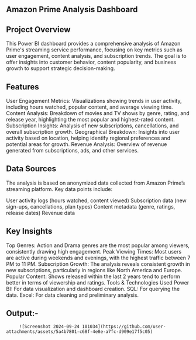 ## Amazon Prime Analysis Dashboard
## Project Overview
This Power BI dashboard provides a comprehensive analysis of Amazon Prime's streaming service performance, focusing on key metrics such as user engagement, content analysis, and subscription trends. The goal is to offer insights into customer behavior, content popularity, and business growth to support strategic decision-making.

## Features
User Engagement Metrics: Visualizations showing trends in user activity, including hours watched, popular content, and average viewing time.
Content Analysis: Breakdown of movies and TV shows by genre, rating, and release year, highlighting the most popular and highest-rated content.
Subscription Insights: Analysis of new subscriptions, cancellations, and overall subscription growth.
Geographical Breakdown: Insights into user activity based on location, helping identify regional preferences and potential areas for growth.
Revenue Analysis: Overview of revenue generated from subscriptions, ads, and other services.
## Data Sources
The analysis is based on anonymized data collected from Amazon Prime’s streaming platform. Key data points include:

User activity logs (hours watched, content viewed)
Subscription data (new sign-ups, cancellations, plan types)
Content metadata (genre, ratings, release dates)
Revenue data
## Key Insights
Top Genres: Action and Drama genres are the most popular among viewers, consistently drawing high engagement.
Peak Viewing Times: Most users are active during weekends and evenings, with the highest traffic between 7 PM to 11 PM.
Subscription Growth: The analysis reveals consistent growth in new subscriptions, particularly in regions like North America and Europe.
Popular Content: Shows released within the last 2 years tend to perform better in terms of viewership and ratings.
Tools & Technologies Used
Power BI: For data visualization and dashboard creation.
SQL: For querying the data.
Excel: For data cleaning and preliminary analysis.



## Output:- 
         ![Screenshot 2024-09-24 101034](https://github.com/user-attachments/assets/5a4b7801-c68f-4e8e-a7fc-d909e17f5c05)

        


